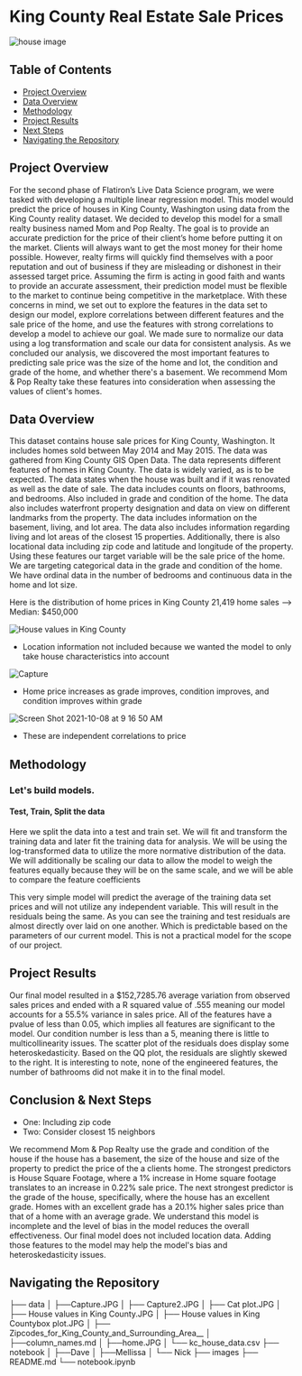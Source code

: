 # King County Real Estate Sale Prices
![house image](https://ncinj.com/wp-content/uploads/Multi-Family.jpg)

## Table of Contents
* [Project Overview](#project-overview)
* [Data Overview](#data-overview)
* [Methodology](#methodology)
* [Project Results](#project-results)
* [Next Steps](#next-steps)
* [Navigating the Repository](#navigating-the-repository)

## Project Overview
For the second phase of Flatiron’s Live Data Science program, we were tasked with developing a multiple linear regression model. This model would predict the price of houses in King County, Washington using data from the King County reality dataset. We decided to develop this model for a small realty business named Mom and Pop Realty. The goal is to provide an accurate prediction for the price of their client’s home before putting it on the market. Clients will always want to get the most money for their home possible. However, realty firms will quickly find themselves with a poor reputation and out of business if they are misleading or dishonest in their assessed target price. Assuming the firm is acting in good faith and wants to provide an accurate assessment, their prediction model must be flexible to the market to continue being competitive in the marketplace. With these concerns in mind, we set out to explore the features in the data set to design our model, explore correlations between different features and the sale price of the home, and use the features with strong correlations to develop a model to achieve our goal. We made sure to normalize our data using a log transformation and scale our data for consistent analysis. As we concluded our analysis, we discovered the most important features to predicting sale price was the size of the home and lot, the condition and grade of the home, and whether there's a basement. We recommend Mom & Pop Realty take these features into consideration when assessing the values of client's homes.

## Data Overview
This dataset contains house sale prices for King County, Washington. It includes homes sold between May 2014 and May 2015. The data was gathered from King County GIS Open Data. The data represents different features of homes in King County. The data is widely varied, as is to be expected. The data states when the house was built and if it was renovated as well as the date of sale. The data includes counts on floors, bathrooms, and bedrooms. Also included in grade and condition of the home. The data also includes waterfront property designation and data on view on different landmarks from the property. The data includes information on the basement, living, and lot area. The data also includes information regarding living and lot areas of the closest 15 properties. Additionally, there is also locational data including zip code and latitude and longitude of the property. Using these features our target variable will be the sale price of the home. We are targeting categorical data in the grade and condition of the home. We have ordinal data in the number of bedrooms and continuous data in the home and lot size.

Here is the distribution of home prices in King County
21,419 home sales --> Median: $450,000


![House values in King County](https://user-images.githubusercontent.com/74070082/136481197-1ae8d73d-540c-4946-aeba-342da4a4496d.JPG)
- Location information not included because we wanted the model to only take house characteristics into account

![Capture](https://user-images.githubusercontent.com/74070082/136480863-559969a8-70f2-4874-99a0-e708046f1efa.JPG)
- Home price increases as grade improves, condition improves, and condition improves within grade


![Screen Shot 2021-10-08 at 9 16 50 AM](https://user-images.githubusercontent.com/74070082/136581794-651ff990-3744-47be-91ad-f493929fd2ad.png)
- These are independent correlations to price

## Methodology
### Let's build models.
#### Test, Train, Split the data


Here we split the data into a test and train set. We will fit and transform the training data and later fit the training data for analysis. We will be using the log-transformed data to utilize the more normative distribution of the data. We will additionally be scaling our data to allow the model to weigh the features equally because they will be on the same scale, and we will be able to compare the feature coefficients

This very simple model will predict the average of the training data set prices and will not utilize any independent variable. This will result in the residuals being the same. As you can see the training and test residuals are almost directly over laid on one another. Which is predictable based on the parameters of our current model. This is not a practical model for the scope of our project.

## Project Results

Our final model resulted in a $152,7285.76 average variation from observed sales prices and ended with a R squared value of .555 meaning our model accounts for a 55.5% variance in sales price. All of the features have a pvalue of less than 0.05, which implies all features are significant to the model. Our condition number is less than a 5, meaning there is little to multicollinearity issues. The scatter plot of the residuals does display some heteroskedasticity. Based on the QQ plot, the residuals are slightly skewed to the right. It is interesting to note, none of the engineered features, the number of bathrooms did not make it in to the final model.

## Conclusion & Next Steps
- One: 
Including zip code 
- Two:
Consider closest 15 neighbors

We recommend Mom & Pop Realty use the grade and condition of the house if the house has a basement, the size of the house and size of the property to predict the price of the a clients home. The strongest predictors is House Square Footage, where a 1% increase in Home square footage translates to an increase in 0.22% sale price. The next strongest predictor is the grade of the house, specifically, where the house has an excellent grade. Homes with an excellent grade has a 20.1% higher sales price than that of a home with an average grade. We understand this model is incomplete and the level of bias in the model reduces the overall effectiveness. Our final model does not included location data. Adding those features to the model may help the model's bias and heteroskedasticity issues.

## Navigating the Repository

├── data
│           ├──Capture.JPG
│           ├── Capture2.JPG
│           ├──  Cat plot.JPG
│           ├── House values in King County.JPG
│           ├── House values in King Countybox plot.JPG
│           ├── Zipcodes_for_King_County_and_Surrounding_Area__
│           ├──column_names.md
│           ├──home.JPG
│           └── kc_house_data.csv
├── notebook
│          ├──Dave
│          ├──Mellissa
│          └── Nick
├── images
├── README.md
└── notebook.ipynb
